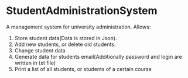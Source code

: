 # StudentAdministrationSystem

A management system for university administration.
Allows: 
1) Store student data(Data is stored in Json). 
2) Add new students, or delete old students.
3) Change student data
4) Generate data for students email(Additionally password and login are written in txt file)
5) Print a list of all students, or students of a certain course
